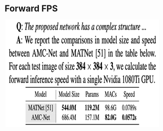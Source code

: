# Forward FPS

<div  align="center"> 
<img src="compare.png" width = "500" height = "350" />
</div>

